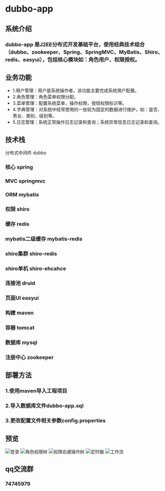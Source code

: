 # dubbo-app

## 系统介绍

### dubbo-app 是J2EE分布式开发基础平台，使用经典技术组合（dubbo、zookeeper、Spring、SpringMVC、MyBatis、Shiro、redis、easyui），包括核心模块如：角色用户、权限授权。
## 业务功能
- 1.用户管理：用户是系统操作者，该功能主要完成系统用户配置。
- 2.角色管理：角色菜单权限分配。
- 3.菜单管理：配置系统菜单，操作权限，按钮权限标识等。
- 4.字典管理：对系统中经常使用的一些较为固定的数据进行维护，如：是否、男女、类别、级别等。
- 5.日志管理：系统正常操作日志记录和查询；系统异常信息日志记录和查询。

## 技术栈

 分布式中间件 dubbo
### 核心 spring 
### MVC springmvc 
### ORM mybatis 
### 权限 shiro 
### 缓存 redis 
### mybatis二级缓存 mybatis-redis 
### shiro集群 shiro-redis 
### shiro单机 shiro-ehcahce
### 连接池 druid
### 页面UI easyui
### 构建 maven
### 容器 tomcat
### 数据库 mysql
### 注册中心 zookeeper

## 部署方法

### 1.使用maven导入工程项目
### 2.导入数据库文件dubbo-app.sql
### 3.更改配置文件相关参数config.properties

## 预览

![](http://git.oschina.net/uploads/images/2016/1116/164543_5571d631_420150.png "登录")
![](http://git.oschina.net/uploads/images/2016/1116/164618_99cd6105_420150.png "角色权限树")
![](http://git.oschina.net/uploads/images/2016/1116/164633_6dd5c2e9_420150.png "权限右键操作树")
![](http://git.oschina.net/uploads/images/2016/1116/164643_80af2995_420150.png "定时器")
![](http://git.oschina.net/uploads/images/2016/1116/164653_4314a4a8_420150.png "工作流")
## qq交流群
### 74745979